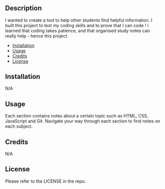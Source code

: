 # <Prework Study Guide Webpage>

## Description

I wanted to create a tool to help other students find helpful information. I built this project to test my coding skills and to prove that I can code ! I learned that coding takes patience, and that organised study notes can really help - hence this project.

- [Installation](#installation)
- [Usage](#usage)
- [Credits](#credits)
- [License](#license)

## Installation

N/A

## Usage

Each section contains notes about a certain topic such as HTML, CSS, JavaScript and Git. Navigate your way through each section to find notes on each subject.

## Credits

N/A

## License

Please refer to the LICENSE in the repo.
